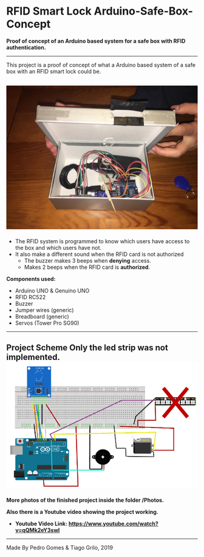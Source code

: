 # RFID Smart Lock Arduino-Safe-Box-Concept

**Proof of concept of an Arduino based system for a safe box with RFID authentication.**

---
This project is a proof of concept of what a Arduino based system of a safe box with an RFID smart lock could be.

![GitHub Logo](Photos/internals2.jpeg)
---

* The RFID system is programmed to know which users have access to the box and which users have not.
* It also make a different sound when the RFID card is not authorized
  * The buzzer makes 3 beeps when **denying** access.
  * Makes 2 beeps when the RFID card is **authorized**.

**Components used:**
* Arduino UNO & Genuino UNO
* RFID RC522
* Buzzer
* Jumper wires (generic)
* Breadboard (generic)
* Servos (Tower Pro SG90)

---
**Project Scheme**
Only the led strip was not implemented.
![GitHub Logo](Photos/scheme.png)
---

**More photos of the finished project inside the folder /Photos.**

**Also there is a Youtube video showing the project working.**

* **Youtube Video Link: https://www.youtube.com/watch?v=qQMk2eY3swI**

---
Made By Pedro Gomes & Tiago Grilo, 2019

